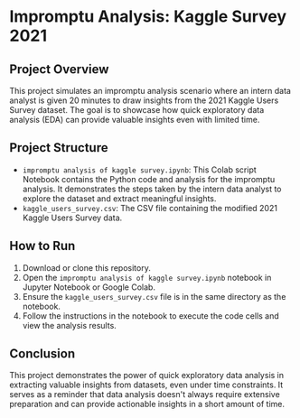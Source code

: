 # Impromptu Analysis: Kaggle Survey 2021

## Project Overview
This project simulates an impromptu analysis scenario where an intern data analyst is given 20 minutes to draw insights from the 2021 Kaggle Users Survey dataset. The goal is to showcase how quick exploratory data analysis (EDA) can provide valuable insights even with limited time.

## Project Structure
- `impromptu analysis of kaggle survey.ipynb`: This Colab script Notebook contains the Python code and analysis for the impromptu analysis. It demonstrates the steps taken by the intern data analyst to explore the dataset and extract meaningful insights.
- `kaggle_users_survey.csv`: The CSV file containing the modified 2021 Kaggle Users Survey data.

## How to Run
1. Download or clone this repository.
2. Open the `impromptu analysis of kaggle survey.ipynb` notebook in Jupyter Notebook or Google Colab.
3. Ensure the `kaggle_users_survey.csv` file is in the same directory as the notebook.
4. Follow the instructions in the notebook to execute the code cells and view the analysis results.

## Conclusion
This project demonstrates the power of quick exploratory data analysis in extracting valuable insights from datasets, even under time constraints. It serves as a reminder that data analysis doesn't always require extensive preparation and can provide actionable insights in a short amount of time.
